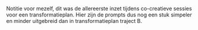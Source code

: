 Notitie voor mezelf, dit was de allereerste inzet tijdens co-creatieve sessies voor een transformatieplan. Hier zijn de prompts dus nog een stuk simpeler en minder uitgebreid dan in transformatieplan traject B. 